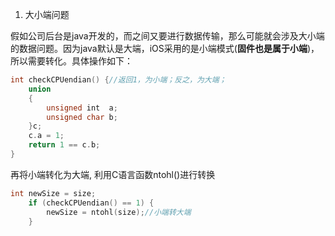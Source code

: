 1. 大小端问题

假如公司后台是java开发的，而之间又要进行数据传输，那么可能就会涉及大小端的数据问题。因为java默认是大端，iOS采用的是小端模式(**固件也是属于小端**)，所以需要转化。具体操作如下：
```c
int checkCPUendian() {//返回1，为小端；反之，为大端；
    union
    {
        unsigned int  a;
        unsigned char b;
    }c;
    c.a = 1;
    return 1 == c.b;
}
```

再将小端转化为大端, 利用C语言函数ntohl()进行转换
```c
int newSize = size;
    if (checkCPUendian() == 1) {
        newSize = ntohl(size);//小端转大端
    }
```